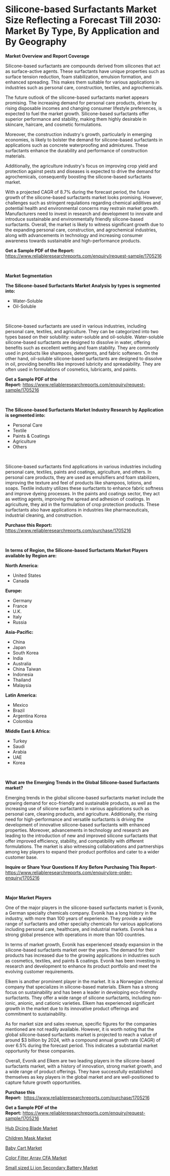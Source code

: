 <p><h1>Silicone-based Surfactants Market Size Reflecting a Forecast Till 2030: Market By Type, By Application and By Geography</h1></p><p><strong>Market Overview and Report Coverage</strong></p>
<p><p>Silicone-based surfactants are compounds derived from silicones that act as surface-active agents. These surfactants have unique properties such as surface tension reduction, foam stabilization, emulsion formation, and enhanced spreading. This makes them suitable for various applications in industries such as personal care, construction, textiles, and agrochemicals.</p><p>The future outlook of the silicone-based surfactants market appears promising. The increasing demand for personal care products, driven by rising disposable incomes and changing consumer lifestyle preferences, is expected to fuel the market growth. Silicone-based surfactants offer superior performance and stability, making them highly desirable in skincare, haircare, and cosmetic formulations.</p><p>Moreover, the construction industry's growth, particularly in emerging economies, is likely to bolster the demand for silicone-based surfactants in applications such as concrete waterproofing and admixtures. These surfactants enhance the durability and performance of construction materials.</p><p>Additionally, the agriculture industry's focus on improving crop yield and protection against pests and diseases is expected to drive the demand for agrochemicals, consequently boosting the silicone-based surfactants market.</p><p>With a projected CAGR of 8.7% during the forecast period, the future growth of the silicone-based surfactants market looks promising. However, challenges such as stringent regulations regarding chemical additives and potential health and environmental concerns may restrain market growth. Manufacturers need to invest in research and development to innovate and introduce sustainable and environmentally friendly silicone-based surfactants. Overall, the market is likely to witness significant growth due to the expanding personal care, construction, and agrochemical industries, along with advancements in technology and increasing consumer awareness towards sustainable and high-performance products.</p></p>
<p><strong>Get a Sample PDF of the Report:</strong> <a href="https://www.reliableresearchreports.com/enquiry/request-sample/1705216">https://www.reliableresearchreports.com/enquiry/request-sample/1705216</a></p>
<p>&nbsp;</p>
<p><strong>Market Segmentation</strong></p>
<p><strong>The Silicone-based Surfactants Market Analysis by types is segmented into:</strong></p>
<p><ul><li>Water-Soluble</li><li>Oil-Soluble</li></ul></p>
<p>&nbsp;</p>
<p><p>Silicone-based surfactants are used in various industries, including personal care, textiles, and agriculture. They can be categorized into two types based on their solubility: water-soluble and oil-soluble. Water-soluble silicone-based surfactants are designed to dissolve in water, offering benefits such as excellent wetting and foam stability. They are commonly used in products like shampoos, detergents, and fabric softeners. On the other hand, oil-soluble silicone-based surfactants are designed to dissolve in oil, providing benefits like improved lubricity and spreadability. They are often used in formulations of cosmetics, lubricants, and paints.</p></p>
<p><strong>Get a Sample PDF of the Report:</strong>&nbsp;<a href="https://www.reliableresearchreports.com/enquiry/request-sample/1705216">https://www.reliableresearchreports.com/enquiry/request-sample/1705216</a></p>
<p>&nbsp;</p>
<p><strong>The Silicone-based Surfactants Market Industry Research by Application is segmented into:</strong></p>
<p><ul><li>Personal Care</li><li>Textile</li><li>Paints & Coatings</li><li>Agriculture</li><li>Others</li></ul></p>
<p>&nbsp;</p>
<p><p>Silicone-based surfactants find applications in various industries including personal care, textiles, paints and coatings, agriculture, and others. In personal care products, they are used as emulsifiers and foam stabilizers, improving the texture and feel of products like shampoos, lotions, and soaps. Textile industry utilizes these surfactants to enhance fabric softness and improve dyeing processes. In the paints and coatings sector, they act as wetting agents, improving the spread and adhesion of coatings. In agriculture, they aid in the formulation of crop protection products. These surfactants also have applications in industries like pharmaceuticals, industrial cleaning, and construction.</p></p>
<p><strong>Purchase this Report:</strong>&nbsp; <a href="https://www.reliableresearchreports.com/purchase/1705216">https://www.reliableresearchreports.com/purchase/1705216</a></p>
<p>&nbsp;</p>
<p><strong>In terms of Region, the Silicone-based Surfactants Market Players available by Region are:</strong></p>
<p>
    <p> <strong> North America: </strong>
        <ul>
            <li>United States</li>
            <li>Canada</li>
        </ul>
        </p> 
    <p> <strong> Europe: </strong>
        <ul>
            <li>Germany</li>
            <li>France</li>
            <li>U.K.</li>
            <li>Italy</li>
            <li>Russia</li>
        </ul>
        </p> 
    <p> <strong> Asia-Pacific: </strong>
        <ul>
            <li>China</li>
            <li>Japan</li>
            <li>South Korea</li>
            <li>India</li>
            <li>Australia</li>
            <li>China Taiwan</li>
            <li>Indonesia</li>
            <li>Thailand</li>
            <li>Malaysia</li>
        </ul>
        </p> 
    <p> <strong> Latin America: </strong>
        <ul>
            <li>Mexico</li>
            <li>Brazil</li>
            <li>Argentina Korea</li>
            <li>Colombia</li>
        </ul>
        </p> 
    <p> <strong> Middle East & Africa: </strong>
        <ul>
            <li>Turkey</li>
            <li>Saudi</li>
            <li>Arabia</li>
            <li>UAE</li>
            <li>Korea</li>
        </ul>
    </p>
    </p>
<p>&nbsp;</p>
<p><strong>What are the Emerging Trends in the Global Silicone-based Surfactants market?</strong></p>
<p><p>Emerging trends in the global silicone-based surfactants market include the growing demand for eco-friendly and sustainable products, as well as the increasing use of silicone surfactants in various applications such as personal care, cleaning products, and agriculture. Additionally, the rising need for high-performance and versatile surfactants is driving the development of innovative silicone-based surfactants with enhanced properties. Moreover, advancements in technology and research are leading to the introduction of new and improved silicone surfactants that offer improved efficiency, stability, and compatibility with different formulations. The market is also witnessing collaborations and partnerships among key players to expand their product portfolios and cater to a wider customer base.</p></p>
<p><strong>Inquire or Share Your Questions If Any Before Purchasing This Report</strong>- <a href="https://www.reliableresearchreports.com/enquiry/pre-order-enquiry/1705216">https://www.reliableresearchreports.com/enquiry/pre-order-enquiry/1705216</a></p>
<p>&nbsp;</p>
<p><strong>Major Market Players</strong></p>
<p><p>One of the major players in the silicone-based surfactants market is Evonik, a German specialty chemicals company. Evonik has a long history in the industry, with more than 100 years of experience. They provide a wide range of surfactants and other specialty chemicals for various applications including personal care, healthcare, and industrial markets. Evonik has a strong global presence with operations in more than 100 countries.</p><p>In terms of market growth, Evonik has experienced steady expansion in the silicone-based surfactants market over the years. The demand for their products has increased due to the growing applications in industries such as cosmetics, textiles, and paints & coatings. Evonik has been investing in research and development to enhance its product portfolio and meet the evolving customer requirements.</p><p>Elkem is another prominent player in the market. It is a Norwegian chemical company that specializes in silicone-based materials. Elkem has a strong focus on sustainability and has been a leader in developing eco-friendly surfactants. They offer a wide range of silicone surfactants, including non-ionic, anionic, and cationic varieties. Elkem has experienced significant growth in the market due to its innovative product offerings and commitment to sustainability.</p><p>As for market size and sales revenue, specific figures for the companies mentioned are not readily available. However, it is worth noting that the global silicone-based surfactants market is projected to reach a value of around $3 billion by 2024, with a compound annual growth rate (CAGR) of over 6.5% during the forecast period. This indicates a substantial market opportunity for these companies.</p><p>Overall, Evonik and Elkem are two leading players in the silicone-based surfactants market, with a history of innovation, strong market growth, and a wide range of product offerings. They have successfully established themselves as key players in the global market and are well-positioned to capture future growth opportunities.</p></p>
<p><strong>Purchase this Report:</strong>&nbsp;&nbsp;<a href="https://www.reliableresearchreports.com/purchase/1705216">https://www.reliableresearchreports.com/purchase/1705216</a></p>
<p></p>
<p><strong>Get a Sample PDF of the Report:</strong>&nbsp;<a href="https://www.reliableresearchreports.com/enquiry/request-sample/1705216">https://www.reliableresearchreports.com/enquiry/request-sample/1705216</a></p>
<p><p><a href="https://www.linkedin.com/pulse/hub-dicing-blade-market-size-growth-forecast-from-2023--lofhe/">Hub Dicing Blade Market</a></p><p><a href="https://medium.com/@the.strong.zer0/children-mask-market-comprehensive-assessment-by-type-application-and-geography-2de81d0c91ab">Children Mask Market</a></p><p><a href="https://medium.com/@viksingh034/baby-cart-market-insight-market-trends-growth-forecasted-from-2023-to-2030-e7761533f2c0">Baby Cart Market</a></p><p><a href="https://www.linkedin.com/pulse/color-filter-array-cfa-market-challenges-opportunities-growth-swdte/">Color Filter Array CFA Market</a></p><p><a href="https://www.linkedin.com/pulse/small-sized-li-ion-secondary-battery-market-size-growth-wp93f/">Small sized Li ion Secondary Battery Market</a></p></p>